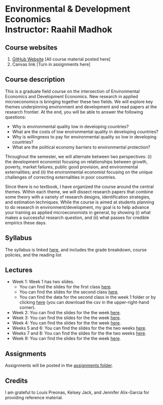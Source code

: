 # Environmental & Development Economics <br/> Instructor: Raahil Madhok <br>

## Course websites
1. [GitHub Website](https://github.com/rmadhok/enviro-dev-grad) [All course material posted here]
2. Canvas link [Turn in assignments here]

## Course description

This is a graduate field course on the intersection of Environmental Economics and Development Economics. New research in applied microeconomics is bringing together these two fields. We will explore key themes underpinning environment and development and read papers at the research frontier. At the end, you will be able to answer the following questions:

* Why is environmental quality low in developing countries?
* What are the costs of low environmental quality in developing countries?
* Why is willingness to pay for environmental quality so low in developing countries?
* What are the political economy barriers to environmental protection?

Throughout the semester, we will alternate between two perspectives: (i) the development economist focusing on relationships between growth, poverty, market failures, public good provision, and environmental externalities; and (ii) the environmental economist focusing on the unique challenges of correcting externalities in poor countries.

Since there is no textbook, I have organized the course around the central themes. Within each theme, we will dissect research papers that combine some theory with a variety of research designs, identification strategies, and estimation techniques. While the course is aimed at students planning to do research in environment/development, my goal is to help advance your training as applied microeconomists in general, by showing (i) what makes a successful research question, and (ii) what passes for credible empirics these days.

## Syllabus

The syllabus is linked [here](syllabus.pdf), and includes the grade breakdown, course policies, and the reading list

## Lectures

- Week 1: Week 1 has two slides. 
  - You can find the slides for the first class [here](weeks/week1/week1a.pdf).
  - You can find the slides for the second class [here](weeks/week1/week1b.pdf).
  - You can find the data for the second class in the week 1 folder or by clicking [here](weeks/week1/data.csv) (you can download the csv in the upper-right-hand corner).
- Week 2: You can find the slides for the the week [here](weeks/week2/week2.pdf).
- Week 3: You can find the slides for the the week [here](weeks/week3/week3.pdf).
- Week 4: You can find the slides for the the week [here](weeks/week4/week4.pdf).
- Weeks 5 and 6: You can find the slides for the the two weeks [here](weeks/week5and6/week5and6.pdf).
- Weeks 7 and 8: You can find the slides for the the two weeks [here](weeks/week7and8/week7and8.pdf).
- Week 9: You can find the slides for the the week [here](weeks/week9/week9.pdf).

## Assignments

Assignments will be posted in the [assignments folder](assignments/).

## Credits
I am grateful to Louis Preonas, Kelsey Jack, and Jennifer Alix-Garcia for providing reference material.


